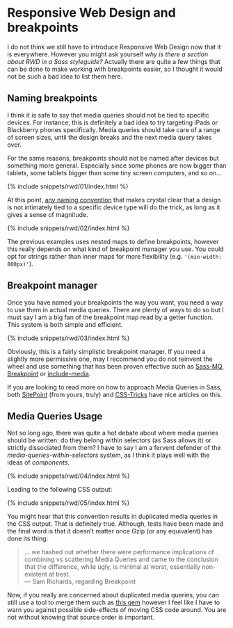 
# Responsive Web Design and breakpoints

I do not think we still have to introduce Responsive Web Design now that it is everywhere. However you might ask yourself *why is there a section about RWD in a Sass styleguide?* Actually there are quite a few things that can be done to make working with breakpoints easier, so I thought it would not be such a bad idea to list them here.

## Naming breakpoints

I think it is safe to say that media queries should not be tied to specific devices. For instance, this is definitely a bad idea to try targeting iPads or Blackberry phones specifically. Media queries should take care of a range of screen sizes, until the design breaks and the next media query takes over.

For the same reasons, breakpoints should not be named after devices but something more general. Especially since some phones are now bigger than tablets, some tablets bigger than some tiny screen computers, and so on…

{% include snippets/rwd/01/index.html %}

At this point, [any naming convention](https://css-tricks.com/naming-media-queries/) that makes crystal clear that a design is not intimately tied to a specific device type will do the trick, as long as it gives a sense of magnitude.

{% include snippets/rwd/02/index.html %}

<div class="note">
  <p>The previous examples uses nested maps to define breakpoints, however this really depends on what kind of breakpoint manager you use. You could opt for strings rather than inner maps for more flexibility (e.g. <code>'(min-width: 800px)'</code>).</p>
</div>

## Breakpoint manager

Once you have named your breakpoints the way you want, you need a way to use them in actual media queries. There are plenty of ways to do so but I must say I am a big fan of the breakpoint map read by a getter function. This system is both simple and efficient.

{% include snippets/rwd/03/index.html %}

<div class="note">
  <p>Obviously, this is a fairly simplistic breakpoint manager. If you need a slightly more permissive one, may I recommend you do not reinvent the wheel and use something that has been proven effective such as <a href="https://github.com/sass-mq/sass-mq">Sass-MQ</a>, <a href="http://breakpoint-sass.com/">Breakpoint</a> or <a href="https://github.com/eduardoboucas/include-media">include-media</a>.</p>
  <p>If you are looking to read more on how to approach Media Queries in Sass, both <a href="https://www.sitepoint.com/managing-responsive-breakpoints-sass/">SitePoint</a> (from yours, truly) and <a href="https://css-tricks.com/approaches-media-queries-sass/">CSS-Tricks</a> have nice articles on this.</p>
</div>

## Media Queries Usage

Not so long ago, there was quite a hot debate about where media queries should be written: do they belong within selectors (as Sass allows it) or strictly dissociated from them? I have to say I am a fervent defender of the *media-queries-within-selectors* system, as I think it plays well with the ideas of *components*.

{% include snippets/rwd/04/index.html %}

Leading to the following CSS output:

{% include snippets/rwd/05/index.html %}

You might hear that this convention results in duplicated media queries in the CSS output. That is definitely true. Although, tests have been made and the final word is that it doesn’t matter once Gzip (or any equivalent) has done its thing:

> … we hashed out whether there were performance implications of combining vs scattering Media Queries and came to the conclusion that the difference, while ugly, is minimal at worst, essentially non-existent at best.<br>
> &mdash; Sam Richards, regarding Breakpoint

Now, if you really are concerned about duplicated media queries, you can still use a tool to merge them such as [this gem](https://github.com/aaronjensen/sass-media_query_combiner) however I feel like I have to warn you against possible side-effects of moving CSS code around. You are not without knowing that source order is important.
